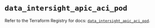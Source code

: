 # `data_intersight_apic_aci_pod`

Refer to the Terraform Registry for docs: [`data_intersight_apic_aci_pod`](https://registry.terraform.io/providers/ciscodevnet/intersight/1.0.71/docs/data-sources/apic_aci_pod).
